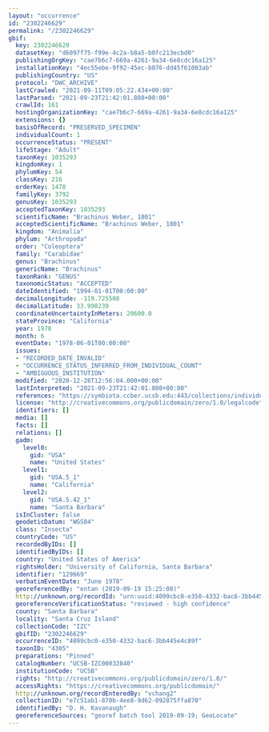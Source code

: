```yaml
---
layout: "occurrence"
id: "2302246629"
permalink: "/2302246629"
gbif:
  key: 2302246629
  datasetKey: "d6097f75-f99e-4c2a-b8a5-b0fc213ecbd0"
  publishingOrgKey: "cae7b6c7-669a-4261-9a34-6e8cdc16a125"
  installationKey: "4ec55ebe-9f92-45ec-b076-dd45f61003ab"
  publishingCountry: "US"
  protocol: "DWC_ARCHIVE"
  lastCrawled: "2021-09-11T09:05:22.434+00:00"
  lastParsed: "2021-09-23T21:42:01.808+00:00"
  crawlId: 161
  hostingOrganizationKey: "cae7b6c7-669a-4261-9a34-6e8cdc16a125"
  extensions: {}
  basisOfRecord: "PRESERVED_SPECIMEN"
  individualCount: 1
  occurrenceStatus: "PRESENT"
  lifeStage: "Adult"
  taxonKey: 1035293
  kingdomKey: 1
  phylumKey: 54
  classKey: 216
  orderKey: 1470
  familyKey: 3792
  genusKey: 1035293
  acceptedTaxonKey: 1035293
  scientificName: "Brachinus Weber, 1801"
  acceptedScientificName: "Brachinus Weber, 1801"
  kingdom: "Animalia"
  phylum: "Arthropoda"
  order: "Coleoptera"
  family: "Carabidae"
  genus: "Brachinus"
  genericName: "Brachinus"
  taxonRank: "GENUS"
  taxonomicStatus: "ACCEPTED"
  dateIdentified: "1994-01-01T00:00:00"
  decimalLongitude: -119.725508
  decimalLatitude: 33.998239
  coordinateUncertaintyInMeters: 20600.0
  stateProvince: "California"
  year: 1978
  month: 6
  eventDate: "1978-06-01T00:00:00"
  issues:
  - "RECORDED_DATE_INVALID"
  - "OCCURRENCE_STATUS_INFERRED_FROM_INDIVIDUAL_COUNT"
  - "AMBIGUOUS_INSTITUTION"
  modified: "2020-12-28T12:56:04.000+00:00"
  lastInterpreted: "2021-09-23T21:42:01.808+00:00"
  references: "https://symbiota.ccber.ucsb.edu:443/collections/individual/index.php?occid=129669"
  license: "http://creativecommons.org/publicdomain/zero/1.0/legalcode"
  identifiers: []
  media: []
  facts: []
  relations: []
  gadm:
    level0:
      gid: "USA"
      name: "United States"
    level1:
      gid: "USA.5_1"
      name: "California"
    level2:
      gid: "USA.5.42_1"
      name: "Santa Barbara"
  isInCluster: false
  geodeticDatum: "WGS84"
  class: "Insecta"
  countryCode: "US"
  recordedByIDs: []
  identifiedByIDs: []
  country: "United States of America"
  rightsHolder: "University of California, Santa Barbara"
  identifier: "129669"
  verbatimEventDate: "June 1978"
  georeferencedBy: "entan (2019-09-19 15:25:08)"
  http://unknown.org/recordId: "urn:uuid:4099cbc0-e350-4332-bac6-3bb445e4c89f"
  georeferenceVerificationStatus: "reviewed - high confidence"
  county: "Santa Barbara"
  locality: "Santa Cruz Island"
  collectionCode: "IZC"
  gbifID: "2302246629"
  occurrenceID: "4099cbc0-e350-4332-bac6-3bb445e4c89f"
  taxonID: "4305"
  preparations: "Pinned"
  catalogNumber: "UCSB-IZC00032840"
  institutionCode: "UCSB"
  rights: "http://creativecommons.org/publicdomain/zero/1.0/"
  accessRights: "https://creativecommons.org/publicdomain/"
  http://unknown.org/recordEnteredBy: "vchang2"
  collectionID: "e7c51ab1-870b-4ee8-9d62-092875ffa870"
  identifiedBy: "D. H. Kavanaugh"
  georeferenceSources: "georef batch tool 2019-09-19; GeoLocate"
---
```

